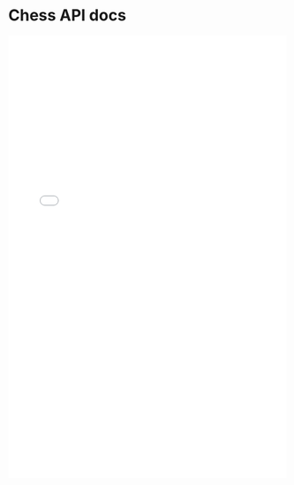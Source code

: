 # Chess API docs

<iframe src="./redoc-static.html" width="100%" height="800px" style="border:none;"></iframe>
